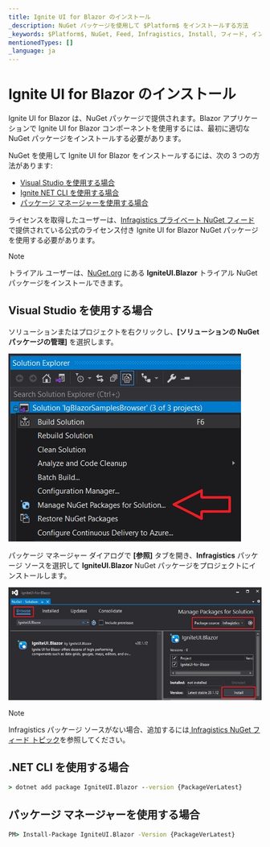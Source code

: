 ```yaml
---
title: Ignite UI for Blazor のインストール
_description: NuGet パッケージを使用して $Platform$ をインストールする方法
_keywords: $Platform$, NuGet, Feed, Infragistics, Install, フィード, インフラジスティックス, インストール
mentionedTypes: []
_language: ja
---
```


# Ignite UI for Blazor のインストール

Ignite UI for Blazor は、NuGet パッケージで提供されます。Blazor アプリケーションで Ignite UI for Blazor コンポーネントを使用するには、最初に適切な NuGet パッケージをインストールする必要があります。

NuGet を使用して Ignite UI for Blazor をインストールするには、次の 3 つの方法があります:
* [Visual Studio を使用する場合](#visual-studio-を使用する場合)
* [Ignite NET CLI を使用する場合](#net-cli-を使用する場合)
* [パッケージ マネージャーを使用する場合](#パッケージ-マネージャーを使用する場合)

ライセンスを取得したユーザーは、[Infragistics プライベート NuGet フィード](./general-nuget-feed.md)で提供されている公式のライセンス付き Ignite UI for Blazor NuGet パッケージを使用する必要があります。

> [!Note]
> トライアル ユーザーは、[NuGet.org](https://www.nuget.org/packages/IgniteUI.Blazor) にある **IgniteUI.Blazor** トライアル NuGet パッケージをインストールできます。

## Visual Studio を使用する場合

ソリューションまたはプロジェクトを右クリックし、**[ソリューションの NuGet パッケージの管理]** を選択します。

<img src="../images/general/nuget-manage-packages.jpg" />

パッケージ マネージャー ダイアログで **[参照]** タブを開き、**Infragistics** パッケージ ソースを選択して **IgniteUI.Blazor** NuGet パッケージをプロジェクトにインストールします。

<img src="../images/general/nuget-package-manager-browse.jpg" />

> [!Note]
> Infragistics パッケージ ソースがない場合、追加するには[ Infragistics NuGet フィード トピック](./general-nuget-feed.md)を参照してください。

## .NET CLI を使用する場合

```cmd
> dotnet add package IgniteUI.Blazor --version {PackageVerLatest}
```

## パッケージ マネージャーを使用する場合

```cmd
PM> Install-Package IgniteUI.Blazor -Version {PackageVerLatest}
```